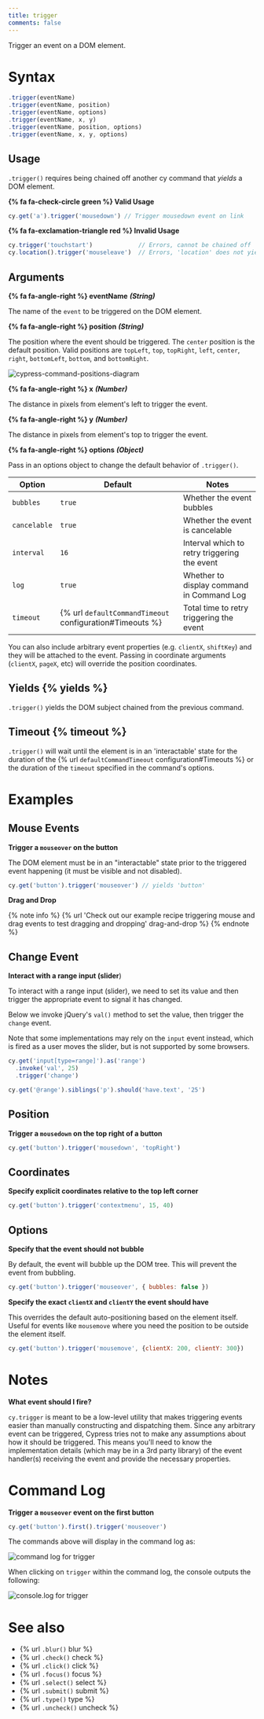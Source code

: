 ```yaml
---
title: trigger
comments: false
---
```


Trigger an event on a DOM element.  

# Syntax

```javascript
.trigger(eventName)
.trigger(eventName, position)
.trigger(eventName, options)
.trigger(eventName, x, y)
.trigger(eventName, position, options)
.trigger(eventName, x, y, options)
```

## Usage

`.trigger()` requires being chained off another cy command that *yields* a DOM element.

**{% fa fa-check-circle green %} Valid Usage**

```javascript
cy.get('a').trigger('mousedown') // Trigger mousedown event on link
```

**{% fa fa-exclamation-triangle red %} Invalid Usage**

```javascript
cy.trigger('touchstart')             // Errors, cannot be chained off 'cy'
cy.location().trigger('mouseleave')  // Errors, 'location' does not yield DOM element
```

## Arguments

**{% fa fa-angle-right %} eventName**  ***(String)***

The name of the `event` to be triggered on the DOM element.

**{% fa fa-angle-right %} position** ***(String)***

The position where the event should be triggered. The `center` position is the default position. Valid positions are `topLeft`, `top`, `topRight`, `left`, `center`, `right`, `bottomLeft`, `bottom`, and `bottomRight`.

![cypress-command-positions-diagram](https://cloud.githubusercontent.com/assets/1271364/25048528/fe0c6378-210a-11e7-96bc-3773f774085b.jpg)

**{% fa fa-angle-right %} x** ***(Number)***

The distance in pixels from element's left to trigger the event.

**{% fa fa-angle-right %} y** ***(Number)***

The distance in pixels from element's top to trigger the event.

**{% fa fa-angle-right %} options**  ***(Object)***

Pass in an options object to change the default behavior of `.trigger()`.

Option | Default | Notes
--- | --- | ---
`bubbles` | `true` | Whether the event bubbles
`cancelable` | `true` | Whether the event is cancelable
`interval` | `16` | Interval which to retry triggering the event
`log` | `true` | Whether to display command in Command Log
`timeout` | {% url `defaultCommandTimeout` configuration#Timeouts %} | Total time to retry triggering the event

You can also include arbitrary event properties (e.g. `clientX`, `shiftKey`) and they will be attached to the event. Passing in coordinate arguments (`clientX`, `pageX`, etc) will override the position coordinates.

## Yields {% yields %}

`.trigger()` yields the DOM subject chained from the previous command.

## Timeout {% timeout %}

`.trigger()` will wait until the element is in an 'interactable' state for the duration of the {% url `defaultCommandTimeout` configuration#Timeouts %} or the duration of the `timeout` specified in the command's options.

# Examples

## Mouse Events

**Trigger a `mouseover` on the button**

The DOM element must be in an "interactable" state prior to the triggered event happening (it must be visible and not disabled).

```javascript
cy.get('button').trigger('mouseover') // yields 'button'
```

**Drag and Drop**

{% note info %}
{% url 'Check out our example recipe triggering mouse and drag events to test dragging and dropping' drag-and-drop %}
{% endnote %}

## Change Event

**Interact with a range input (slider**)

To interact with a range input (slider), we need to set its value and
then trigger the appropriate event to signal it has changed.

Below we invoke jQuery's `val()` method to set the value, then trigger the `change` event.

Note that some implementations may rely on the `input` event instead, which is fired as a user moves the slider, but is not supported by some browsers.

```javascript
cy.get('input[type=range]').as('range')
  .invoke('val', 25)
  .trigger('change')

cy.get('@range').siblings('p').should('have.text', '25')
```

## Position

**Trigger a `mousedown` on the top right of a button**

```javascript
cy.get('button').trigger('mousedown', 'topRight')
```

## Coordinates

**Specify explicit coordinates relative to the top left corner**

```javascript
cy.get('button').trigger('contextmenu', 15, 40)
```

## Options

**Specify that the event should not bubble**

By default, the event will bubble up the DOM tree. This will prevent the event from bubbling.

```javascript
cy.get('button').trigger('mouseover', { bubbles: false })
```

**Specify the exact `clientX` and `clientY` the event should have**

This overrides the default auto-positioning based on the element itself. Useful for events like `mousemove` where you need the position to be outside the element itself.

```javascript
cy.get('button').trigger('mousemove', {clientX: 200, clientY: 300})
```

# Notes

**What event should I fire?**

`cy.trigger` is meant to be a low-level utility that makes triggering events easier than manually constructing and dispatching them. Since any arbitrary event can be triggered, Cypress tries not to make any assumptions about how it should be triggered. This means you'll need to know the implementation details (which may be in a 3rd party library) of the event handler(s) receiving the event and provide the necessary properties.

# Command Log

**Trigger a `mouseover` event on the first button**

```javascript
cy.get('button').first().trigger('mouseover')
```

The commands above will display in the command log as:

![command log for trigger](https://cloud.githubusercontent.com/assets/1157043/23477277/749d347e-fe8b-11e6-9c31-6667f7ff65d8.png)

When clicking on `trigger` within the command log, the console outputs the following:

![console.log for trigger](https://cloud.githubusercontent.com/assets/1157043/23477276/749aac54-fe8b-11e6-81b3-e7600cca0ba0.png)

# See also

- {% url `.blur()` blur %}
- {% url `.check()` check %}
- {% url `.click()` click %}
- {% url `.focus()` focus %}
- {% url `.select()` select %}
- {% url `.submit()` submit %}
- {% url `.type()` type %}
- {% url `.uncheck()` uncheck %}
